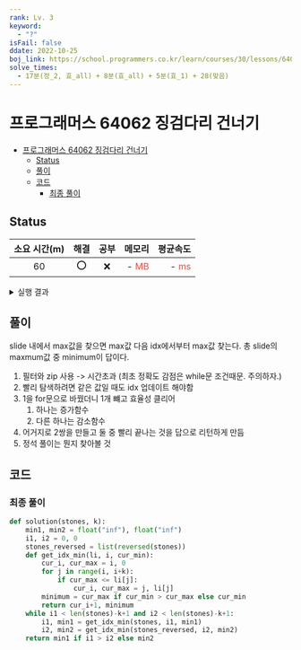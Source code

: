 ```yaml
---
rank: Lv. 3
keyword:
  - "?"
isFail: false
ddate: 2022-10-25
boj_link: https://school.programmers.co.kr/learn/courses/30/lessons/64062
solve_times:
  - 17분(정_2, 효_all) + 8분(효_all) + 5분(효_1) + 28(맞음)
---
```


# 프로그래머스 64062 징검다리 건너기

- [프로그래머스 64062 징검다리 건너기](#프로그래머스-64062-징검다리-건너기)
  - [Status](#status)
  - [풀이](#풀이)
  - [코드](#코드)
    - [최종 풀이](#최종-풀이)

## Status

| 소요 시간(m) | 해결  | 공부  |                                  메모리 |                                평균속도 |
| :----------: | :---: | :---: | --------------------------------------: | --------------------------------------: |
|      60      |   ⭕️   |   ❌   | - <span style="color:#e74c3c">MB</span> | - <span style="color:#e74c3c">ms</span> |

<details>
<summary>실행 결과</summary>
정확성  테스트
테스트 1 〉	통과 (0.01ms, 10.2MB)
테스트 2 〉	통과 (0.02ms, 10.2MB)
테스트 3 〉	통과 (0.02ms, 10.2MB)
테스트 4 〉	통과 (0.03ms, 10.2MB)
테스트 5 〉	통과 (0.05ms, 10.3MB)
테스트 6 〉	통과 (0.15ms, 10.2MB)
테스트 7 〉	통과 (0.25ms, 10.2MB)
테스트 8 〉	통과 (0.21ms, 10.1MB)
테스트 9 〉	통과 (0.17ms, 10.3MB)
테스트 10 〉	통과 (0.07ms, 10.2MB)
테스트 11 〉	통과 (0.02ms, 10.2MB)
테스트 12 〉	통과 (0.03ms, 10.3MB)
테스트 13 〉	통과 (0.05ms, 10.2MB)
테스트 14 〉	통과 (0.25ms, 10.4MB)
테스트 15 〉	통과 (0.23ms, 10.3MB)
테스트 16 〉	통과 (0.19ms, 10.2MB)
테스트 17 〉	통과 (0.17ms, 10.4MB)
테스트 18 〉	통과 (0.01ms, 10.3MB)
테스트 19 〉	통과 (0.04ms, 10.3MB)
테스트 20 〉	통과 (0.04ms, 10.2MB)
테스트 21 〉	통과 (0.16ms, 10.2MB)
테스트 22 〉	통과 (0.23ms, 10.2MB)
테스트 23 〉	통과 (0.18ms, 10.3MB)
테스트 24 〉	통과 (0.16ms, 10.4MB)
테스트 25 〉	통과 (0.03ms, 10.3MB)

효율성  테스트
테스트 1 〉	통과 (32.20ms, 19.1MB)
테스트 2 〉	통과 (34.39ms, 19.1MB)
테스트 3 〉	통과 (28.57ms, 19MB)
테스트 4 〉	통과 (84.56ms, 19MB)
테스트 5 〉	통과 (89.96ms, 19.1MB)
테스트 6 〉	통과 (88.61ms, 19.1MB)
테스트 7 〉	통과 (25.39ms, 19.1MB)
테스트 8 〉	통과 (20.69ms, 19MB)
테스트 9 〉	통과 (34.51ms, 19MB)
테스트 10 〉	통과 (21.30ms, 19MB)
테스트 11 〉	통과 (27.07ms, 19.1MB)
테스트 12 〉	통과 (19.51ms, 19MB)
테스트 13 〉	통과 (25.43ms, 19MB)
테스트 14 〉	통과 (18.84ms, 19MB)

</details>


## 풀이

slide 내에서 max값을 찾으면 max값 다음 idx에서부터 max값 찾는다.
총 slide의 maxmum값 중 minimum이 답이다.

1. 필터와 zip 사용 -> 시간초과 (최초 정확도 감점은 while문 조건때문. 주의하자.)
2. 빨리 탐색하려면 같은 값일 때도 idx 업데이트 해야함
3. 1을 for문으로 바꿨더니 1개 뺴고 효율성 클리어
   1. 하나는 증가함수
   2. 다른 하나는 감소함수
4. 어거지로 2쌍을 만들고 둘 중 빨리 끝나는 것을 답으로 리턴하게 만듬
5. 정석 풀이는 뭔지 찾아볼 것

## 코드

### 최종 풀이

```py
def solution(stones, k):
    min1, min2 = float("inf"), float("inf")
    i1, i2 = 0, 0
    stones_reversed = list(reversed(stones))
    def get_idx_min(li, i, cur_min):
        cur_i, cur_max = i, 0
        for j in range(i, i+k):
            if cur_max <= li[j]:
                cur_i, cur_max = j, li[j]
        minimum = cur_max if cur_min > cur_max else cur_min
        return cur_i+1, minimum
    while i1 < len(stones)-k+1 and i2 < len(stones)-k+1:
        i1, min1 = get_idx_min(stones, i1, min1)
        i2, min2 = get_idx_min(stones_reversed, i2, min2)
    return min1 if i1 > i2 else min2
```